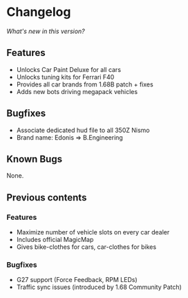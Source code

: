 # Changelog

*What's new in this version?*

## Features

- Unlocks Car Paint Deluxe for all cars
- Unlocks tuning kits for Ferrari F40
- Provides all car brands from 1.68B patch + fixes
- Adds new bots driving megapack vehicles

## Bugfixes

- Associate dedicated hud file to all 350Z Nismo
- Brand name: Edonis => B.Engineering

## Known Bugs

None.

## Previous contents

### Features

- Maximize number of vehicle slots on every car dealer
- Includes official MagicMap
- Gives bike-clothes for cars, car-clothes for bikes

### Bugfixes

- G27 support (Force Feedback, RPM LEDs)
- Traffic sync issues (introduced by 1.68 Community Patch) 
